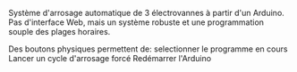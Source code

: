 Système d'arrosage automatique de 3 électrovannes à partir d'un Arduino.
Pas d'interface Web, mais un système robuste et une programmation souple des plages horaires.


Des boutons physiques permettent de:
 selectionner le programme en cours
 Lancer un cycle d'arrosage forcé
 Redémarrer l'Arduino

